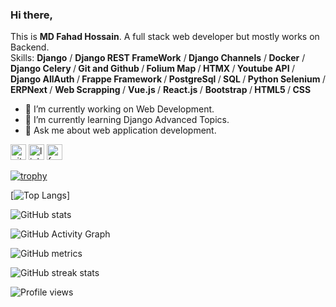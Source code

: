 
### Hi there,
This is <b>MD Fahad Hossain</b>. A full stack web developer but mostly works on Backend.</br>
Skills: <b>Django</b> / <b>Django REST FrameWork</b> /<b> Django Channels</b> /<b>  Docker</b> /<b>  Django Celery </b>/<b>  Git and Github </b> /<b> Folium Map </b>/<b> HTMX </b> /<b>  Youtube API </b> /<b>  Django AllAuth </b>/<b> Frappe Framework </b>  /<b>  PostgreSql </b>/<b>  SQL </b>  /<b>  Python Selenium </b> / <b> ERPNext </b> / <b> Web Scrapping </b> / <b> Vue.js </b> /  <b> React.js </b> / <b> Bootstrap </b>  /<b> HTML5 </b> /<b>  CSS </b>
- 🔭 I’m currently working on Web Development.  
- 🌱 I’m currently learning Django Advanced Topics. 
- 💬 Ask me about web application development. 

[<img src='https://cdn.jsdelivr.net/npm/simple-icons@3.0.1/icons/github.svg' alt='github' height='25'>](https://github.com/engrajibulhasan)  [<img src='https://cdn.jsdelivr.net/npm/simple-icons@3.0.1/icons/linkedin.svg' alt='linkedin' height='25'>](https://www.linkedin.com/in/engrajibulhasan/)  [<img src='https://cdn.jsdelivr.net/npm/simple-icons@3.0.1/icons/facebook.svg' alt='facebook' height='25'>](https://www.facebook.com/rayhan.hasan1)  

[![trophy](https://github-profile-trophy.vercel.app/?username=engrajibulhasan)](https://github.com/ryo-ma/github-profile-trophy)

[![Top Langs](https://github-readme-stats.vercel.app/api/top-langs/?username=engrajibulhasan)]

![GitHub stats](https://github-readme-stats.vercel.app/api?username=engrajibulhasan&show_icons=true&count_private=true)  

![GitHub Activity Graph](https://activity-graph.herokuapp.com/graph?username=engrajibulhasan)  

![GitHub metrics](https://metrics.lecoq.io/engrajibulhasan)  

![GitHub streak stats](https://github-readme-streak-stats.herokuapp.com/?user=engrajibulhasan)  

![Profile views](https://gpvc.arturio.dev/engrajibulhasan) 
